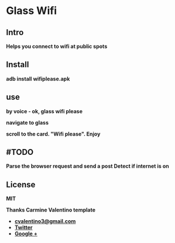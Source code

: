 Glass Wifi 
=================
<b> Intro 
-----
Helps you connect to wifi at public spots

Install
---
adb install wifiplease.apk


use
---

by voice - ok, glass wifi please

navigate to glass

scroll to the card. "Wifi please". Enjoy

#TODO
----
Parse the browser request and send a post
Detect if internet is on 

License 
---
MIT


<b> Thanks Carmine Valentino template 
 - <a href="mailto:cvalentino3@gmail.com">cvalentino3@gmail.com</a><br >
 - <a href="http://www.twitter.com/cvalentino3">Twitter</a><br >
 - <a href="http://plus.google.com/+CarmineValentinoIII">Google +</a><br >

